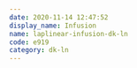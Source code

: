 ```yaml
---
date: 2020-11-14 12:47:52
display_name: Infusion
name: laplinear-infusion-dk-ln
code: e919
category: dk-ln
---
```

